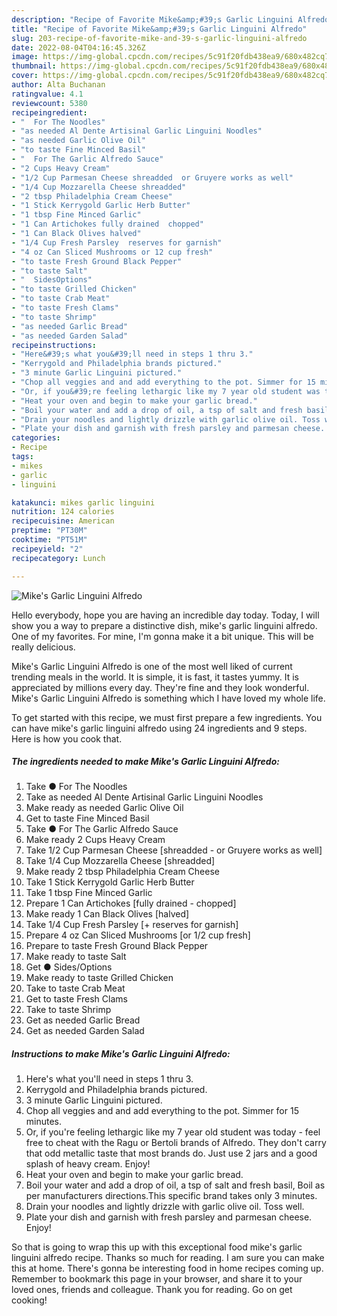 ```yaml
---
description: "Recipe of Favorite Mike&amp;#39;s Garlic Linguini Alfredo"
title: "Recipe of Favorite Mike&amp;#39;s Garlic Linguini Alfredo"
slug: 203-recipe-of-favorite-mike-and-39-s-garlic-linguini-alfredo
date: 2022-08-04T04:16:45.326Z
image: https://img-global.cpcdn.com/recipes/5c91f20fdb438ea9/680x482cq70/mikes-garlic-linguini-alfredo-recipe-main-photo.jpg
thumbnail: https://img-global.cpcdn.com/recipes/5c91f20fdb438ea9/680x482cq70/mikes-garlic-linguini-alfredo-recipe-main-photo.jpg
cover: https://img-global.cpcdn.com/recipes/5c91f20fdb438ea9/680x482cq70/mikes-garlic-linguini-alfredo-recipe-main-photo.jpg
author: Alta Buchanan
ratingvalue: 4.1
reviewcount: 5380
recipeingredient:
- "  For The Noodles"
- "as needed Al Dente Artisinal Garlic Linguini Noodles"
- "as needed Garlic Olive Oil"
- "to taste Fine Minced Basil"
- "  For The Garlic Alfredo Sauce"
- "2 Cups Heavy Cream"
- "1/2 Cup Parmesan Cheese shreadded  or Gruyere works as well"
- "1/4 Cup Mozzarella Cheese shreadded"
- "2 tbsp Philadelphia Cream Cheese"
- "1 Stick Kerrygold Garlic Herb Butter"
- "1 tbsp Fine Minced Garlic"
- "1 Can Artichokes fully drained  chopped"
- "1 Can Black Olives halved"
- "1/4 Cup Fresh Parsley  reserves for garnish"
- "4 oz Can Sliced Mushrooms or 12 cup fresh"
- "to taste Fresh Ground Black Pepper"
- "to taste Salt"
- "  SidesOptions"
- "to taste Grilled Chicken"
- "to taste Crab Meat"
- "to taste Fresh Clams"
- "to taste Shrimp"
- "as needed Garlic Bread"
- "as needed Garden Salad"
recipeinstructions:
- "Here&#39;s what you&#39;ll need in steps 1 thru 3."
- "Kerrygold and Philadelphia brands pictured."
- "3 minute Garlic Linguini pictured."
- "Chop all veggies and and add everything to the pot. Simmer for 15 minutes."
- "Or, if you&#39;re feeling lethargic like my 7 year old student was today - feel free to cheat with the Ragu or Bertoli brands of Alfredo. They don&#39;t carry that odd metallic taste that most brands do. Just use 2 jars and a good splash of heavy cream. Enjoy!"
- "Heat your oven and begin to make your garlic bread."
- "Boil your water and add a drop of oil, a tsp of salt and fresh basil, Boil as per manufacturers directions.This specific brand takes only 3 minutes."
- "Drain your noodles and lightly drizzle with garlic olive oil. Toss well."
- "Plate your dish and garnish with fresh parsley and parmesan cheese. Enjoy!"
categories:
- Recipe
tags:
- mikes
- garlic
- linguini

katakunci: mikes garlic linguini 
nutrition: 124 calories
recipecuisine: American
preptime: "PT30M"
cooktime: "PT51M"
recipeyield: "2"
recipecategory: Lunch

---
```



![Mike&#39;s Garlic Linguini Alfredo](https://img-global.cpcdn.com/recipes/5c91f20fdb438ea9/680x482cq70/mikes-garlic-linguini-alfredo-recipe-main-photo.jpg)

Hello everybody, hope you are having an incredible day today. Today, I will show you a way to prepare a distinctive dish, mike&#39;s garlic linguini alfredo. One of my favorites. For mine, I'm gonna make it a bit unique. This will be really delicious.



Mike&#39;s Garlic Linguini Alfredo is one of the most well liked of current trending meals in the world. It is simple, it is fast, it tastes yummy. It is appreciated by millions every day. They're fine and they look wonderful. Mike&#39;s Garlic Linguini Alfredo is something which I have loved my whole life.


To get started with this recipe, we must first prepare a few ingredients. You can have mike&#39;s garlic linguini alfredo using 24 ingredients and 9 steps. Here is how you cook that.

<!--inarticleads1-->

##### The ingredients needed to make Mike&#39;s Garlic Linguini Alfredo:

1. Take  ● For The Noodles
1. Take as needed Al Dente Artisinal Garlic Linguini Noodles
1. Make ready as needed Garlic Olive Oil
1. Get to taste Fine Minced Basil
1. Take  ● For The Garlic Alfredo Sauce
1. Make ready 2 Cups Heavy Cream
1. Take 1/2 Cup Parmesan Cheese [shreadded - or Gruyere works as well]
1. Take 1/4 Cup Mozzarella Cheese [shreadded]
1. Make ready 2 tbsp Philadelphia Cream Cheese
1. Take 1 Stick Kerrygold Garlic Herb Butter
1. Take 1 tbsp Fine Minced Garlic
1. Prepare 1 Can Artichokes [fully drained - chopped]
1. Make ready 1 Can Black Olives [halved]
1. Take 1/4 Cup Fresh Parsley [+ reserves for garnish]
1. Prepare 4 oz Can Sliced Mushrooms [or 1/2 cup fresh]
1. Prepare to taste Fresh Ground Black Pepper
1. Make ready to taste Salt
1. Get  ● Sides/Options
1. Make ready to taste Grilled Chicken
1. Take to taste Crab Meat
1. Get to taste Fresh Clams
1. Take to taste Shrimp
1. Get as needed Garlic Bread
1. Get as needed Garden Salad




<!--inarticleads2-->

##### Instructions to make Mike&#39;s Garlic Linguini Alfredo:

1. Here&#39;s what you&#39;ll need in steps 1 thru 3.
1. Kerrygold and Philadelphia brands pictured.
1. 3 minute Garlic Linguini pictured.
1. Chop all veggies and and add everything to the pot. Simmer for 15 minutes.
1. Or, if you&#39;re feeling lethargic like my 7 year old student was today - feel free to cheat with the Ragu or Bertoli brands of Alfredo. They don&#39;t carry that odd metallic taste that most brands do. Just use 2 jars and a good splash of heavy cream. Enjoy!
1. Heat your oven and begin to make your garlic bread.
1. Boil your water and add a drop of oil, a tsp of salt and fresh basil, Boil as per manufacturers directions.This specific brand takes only 3 minutes.
1. Drain your noodles and lightly drizzle with garlic olive oil. Toss well.
1. Plate your dish and garnish with fresh parsley and parmesan cheese. Enjoy!




So that is going to wrap this up with this exceptional food mike&#39;s garlic linguini alfredo recipe. Thanks so much for reading. I am sure you can make this at home. There's gonna be interesting food in home recipes coming up. Remember to bookmark this page in your browser, and share it to your loved ones, friends and colleague. Thank you for reading. Go on get cooking!
